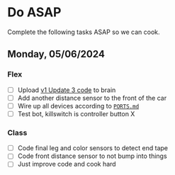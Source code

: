 # Do ASAP

Complete the following tasks ASAP so we can cook.

## Monday, 05/06/2024

### Flex

 - [ ] Upload [v1 Update 3 code](https://github.com/JiningLiu/POEAuton/blob/db1937d011ea49b6ce23679627ae04f3af062d49/AutonCar.v5cpp) to brain
 - [ ] Add another distance sensor to the front of the car
 - [ ] Wire up all devices according to [`PORTS.md`](https://github.com/JiningLiu/POEAuton/blob/main/PORTS.md)
 - [ ] Test bot, killswitch is controller button X

### Class

 - [ ] Code final leg and color sensors to detect end tape
 - [ ] Code front distance sensor to not bump into things
 - [ ] Just improve code and cook hard
